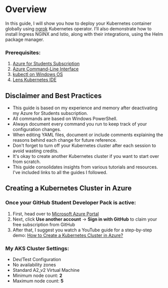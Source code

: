 # Overview
In this guide, I will show you how to deploy your Kubernetes container globally using [ngrok](https://ngrok.com/) Kubernetes operator. I'll also demonstrate how to install Ingress NGINX and Istio, along with their integrations, using the Helm package manager.

### Prerequisites:
1. [Azure for Students Subscription](https://education.github.com/pack)
2. [Azure Command-Line Interface](https://learn.microsoft.com/en-us/cli/azure/install-azure-cli-windows?view=azure-cli-latest&pivots=msi)
3. [kubectl on Windows OS](https://kubernetes.io/docs/tasks/tools/install-kubectl-windows/)
4. [Lens Kubernetes IDE](https://k8slens.dev/)


## Disclaimer and Best Practices
- This guide is based on my experience and memory after deactivating my Azure for Students subscription.
- All commands are based on Windows PowerShell.
- Always document every command you run to keep track of your configuration changes.
- When editing YAML files, document or include comments explaining the reasons behind each change for future reference.
- Don't forget to turn off your Kubernetes cluster after each session to avoid wasting credits.
- It's okay to create another Kubernetes cluster if you want to start over from scratch.
- This guide consolidates insights from various tutorials and resources. I've included links to all the guides I followed.


## Creating a Kubernetes Cluster in Azure
### Once your GitHub Student Developer Pack is active:
1. First, head over to [Microsoft Azure Portal](portal.azure.com)
2. Next, click **Use another account** -> **Sign in with GitHub** to claim your free subscription from GitHub
3. After that, I suggest you watch a YouTube guide for a step-by-step demo: [How to Create a Kubernetes Cluster in Azure?](https://youtu.be/YlR9AkDJMMA?si=DZ6g193hB_mphYBK)

### My AKS Cluster Settings:
- Dev/Test Configuration
- No availability zones
- Standard A2_v2 Virtual Machine
- Minimum node count: **2**
- Maximum node count: **5**
